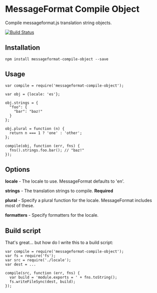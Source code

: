 MessageFormat Compile Object
============================

Compile messageformat.js translation string objects.

[![Build Status](https://travis-ci.org/psirenny/messageformat-compile-object.png?branch=master)](https://travis-ci.org/psirenny/messageformat-compile-object)

Installation
------------

    npm install messageformat-compile-object --save

Usage
-----

    var compile = require('messageformat-compile-object');

    var obj = {locale: 'es'};

    obj.strings = {
      "foo": {
        "bar": "baz!"
      }
    };

    obj.plural = function (n) {
      return n === 1 ? 'one' : 'other';
    };

    compile(obj, function (err, fns) {
      fns().strings.foo.bar(); // "baz!"
    });

Options
-------

**locale** - The locale to use. MessageFormat defaults to 'en'.

**strings** - The translation strings to compile. **Required**

**plural** - Specify a plural function for the locale. MessageFormat includes most of these.

**formatters** - Specify formatters for the locale.

Build script
------------

That's great… but how do I write this to a build script:

    var compile = require('messageformat-compile-object');
    var fs = require('fs');
    var src = require('./locale');
    var dest = ...

    compile(src, function (err, fns) {
      var build = 'module.exports = ' + fns.toString();
      fs.writeFileSync(dest, build);
    });
